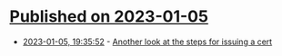 # [Published on 2023-01-05](index.md)

* [2023-01-05, 19:35:52](https://lobste.rs/s/22uszx/another_look_at_steps_for_issuing_cert) - [Another look at the steps for issuing a cert](https://rachelbythebay.com/w/2023/01/04/cert/)
